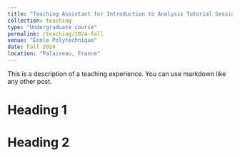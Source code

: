 ```yaml
---
title: "Teaching Assistant for Introduction to Analysis Tutorial Sessions"
collection: teaching
type: "Undergraduate course"
permalink: /teaching/2024-fall
venue: "École Polytechnique"
date: Fall 2024
location: "Palaiseau, France"
---
```


This is a description of a teaching experience. You can use markdown like any other post.

Heading 1
======

Heading 2
======


